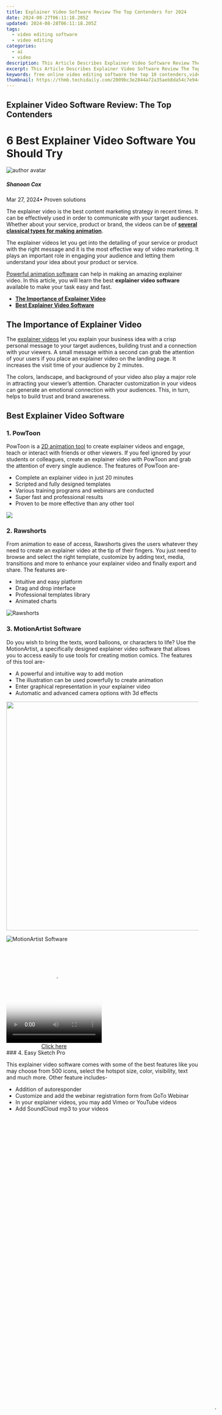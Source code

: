 ```yaml
---
title: Explainer Video Software Review The Top Contenders for 2024
date: 2024-08-27T06:11:18.205Z
updated: 2024-08-28T06:11:18.205Z
tags: 
  - video editing software
  - video editing
categories: 
  - ai
  - video
description: This Article Describes Explainer Video Software Review The Top Contenders for 2024
excerpt: This Article Describes Explainer Video Software Review The Top Contenders for 2024
keywords: free online video editing software the top 10 contenders,video voiceover software for pc the top 6 contenders,mts video editing software review top 5 contenders,avchd video editing software the top 5 contenders,explainer video software review the top contenders,unleash engaging videos the top explainer video software,top explainer video tools a comprehensive review
thumbnail: https://thmb.techidaily.com/2009bc3e2844a72a35aeb8da54c7e944a8b3e4812872b9ea8cbcc32ac61bea57.jpg
---
```


## Explainer Video Software Review: The Top Contenders

# 6 Best Explainer Video Software You Should Try

![author avatar](https://images.wondershare.com/filmora/article-images/shannon-cox.jpg)

##### Shanoon Cox

 Mar 27, 2024• Proven solutions

The explainer video is the best content marketing strategy in recent times. It can be effectively used in order to communicate with your target audiences. Whether about your service, product or brand, the videos can be of **[several classical types for making animation](https://tools.techidaily.com/wondershare/filmora/download/)**.

The explainer videos let you get into the detailing of your service or product with the right message and it is the most effective way of video marketing. It plays an important role in engaging your audience and letting them understand your idea about your product or service.

[Powerful animation software](https://tools.techidaily.com/wondershare/filmora/download/) can help in making an amazing explainer video. In this article, you will learn the best **explainer video software** available to make your task easy and fast.

* [**The Importance of Explainer Video**](#part1)
* [**Best Explainer Video Software**](#part2)

## The Importance of Explainer Video

The [explainer videos](https://blog.hubspot.com/marketing/explainer-videos) let you explain your business idea with a crisp personal message to your target audiences, building trust and a connection with your viewers. A small message within a second can grab the attention of your users if you place an explainer video on the landing page. It increases the visit time of your audience by 2 minutes.

The colors, landscape, and background of your video also play a major role in attracting your viewer’s attention. Character customization in your videos can generate an emotional connection with your audiences. This, in turn, helps to build trust and brand awareness.

## Best Explainer Video Software

### 1. PowToon

PowToon is a [2D animation tool](https://tools.techidaily.com/wondershare/filmora/download/) to create explainer videos and engage, teach or interact with friends or other viewers. If you feel ignored by your students or colleagues, create an explainer video with PowToon and grab the attention of every single audience. The features of PowToon are-

* Complete an explainer video in just 20 minutes
* Scripted and fully designed templates
* Various training programs and webinars are conducted
* Super fast and professional results
* Proven to be more effective than any other tool

<!-- affiliate ads begin -->
<a href="https://secure.2checkout.com/order/checkout.php?PRODS=4940312&QTY=1&AFFILIATE=108875&CART=1"><img src="https://secure.avangate.com/images/merchant/333ac5d90817d69113471fbb6e531bee/sps-partnership-728x90eng.png" border="0"></a>
<!-- affiliate ads end -->
### 2. Rawshorts

From animation to ease of access, Rawshorts gives the users whatever they need to create an explainer video at the tip of their fingers. You just need to browse and select the right template, customize by adding text, media, transitions and more to enhance your explainer video and finally export and share. The features are-

* Intuitive and easy platform
* Drag and drop interface
* Professional templates library
* Animated charts

![Rawshorts](https://images.wondershare.com/filmora/article-images/rawshorts.JPG)

### 3. MotionArtist Software

Do you wish to bring the texts, word balloons, or characters to life? Use the MotionArtist, a specifically designed explainer video software that allows you to access easily to use tools for creating motion comics. The features of this tool are-

* A powerful and intuitive way to add motion
* The illustration can be used powerfully to create animation
* Enter graphical representation in your explainer video
* Automatic and advanced camera options with 3d effects

<!-- affiliate ads begin -->
<a href="https://turtlebeachus.sjv.io/c/5597632/1988416/23719" target="_top" id="1988416"><img src="//a.impactradius-go.com/display-ad/23719-1988416" border="0" alt="" width="600" height="600"/></a><img height="0" width="0" src="https://imp.pxf.io/i/5597632/1988416/23719" style="position:absolute;visibility:hidden;" border="0" />
<!-- affiliate ads end -->
![MotionArtist Software](https://images.wondershare.com/filmora/article-images/motionartist.JPG)

<!-- affiliate ads begin -->
<span id="1997795">
					<video width="250" height="250" style="cursor:pointer"
           poster="//a.impactradius-go.com/display-clicktoplayimage/1997795.jpeg"
           onclick="if(!this.playClicked){this.play();this.setAttribute('controls',true);this.playClicked=true;}">
	   <source src="//a.impactradius-go.com/display-ad/23621-1997795">
	   <img src="//a.impactradius-go.com/display-clicktoplayimage/1997795.jpeg" style="border: none; height: 100%; width: 100%; object-fit: contain">
	</video>
	<div style="width:250px;text-align:center"><a href="javascript:window.open(decodeURIComponent('https%3A%2F%2Fproteahair.pxf.io%2Fc%2F5597632%2F1997795%2F23621'), '_blank');void(0);">Click here</a></div>
</span>
<img height="0" width="0" src="https://imp.pxf.io/i/5597632/1997795/23621" style="position:absolute;visibility:hidden;" border="0" />
<!-- affiliate ads end -->
### 4. Easy Sketch Pro

This explainer video software comes with some of the best features like you may choose from 500 icons, select the hotspot size, color, visibility, text and much more. Other feature includes-

* Addition of autoresponder
* Customize and add the webinar registration form from GoTo Webinar
* In your explainer videos, you may add Vimeo or YouTube videos
* Add SoundCloud mp3 to your videos

<!-- affiliate ads begin -->
<span id="1793213">
					<video width="1080" height="1620" style="cursor:pointer"
           poster="//a.impactradius-go.com/display-clicktoplayimage/1793213.jpeg"
           onclick="if(!this.playClicked){this.play();this.setAttribute('controls',true);this.playClicked=true;}">
	   <source src="//a.impactradius-go.com/display-ad/19135-1793213">
	   <img src="//a.impactradius-go.com/display-clicktoplayimage/1793213.jpeg" style="border: none; height: 100%; width: 100%; object-fit: contain">
	</video>
	<div style="width:1080px;text-align:center"><a href="javascript:window.open(decodeURIComponent('https%3A%2F%2Ftinyland.pxf.io%2Fc%2F5597632%2F1793213%2F19135'), '_blank');void(0);">Click here</a></div>
</span>
<img height="0" width="0" src="https://imp.pxf.io/i/5597632/1793213/19135" style="position:absolute;visibility:hidden;" border="0" />
<!-- affiliate ads end -->
![Easy Sketch Pro](https://images.wondershare.com/filmora/article-images/Easy-Sketch-Pro.JPG)

### 5. CrazyTalk Animator

CrazyTalk Animator can be downloaded free separately for Windows and Mac users. For the users in trial versions, the CrazyTalk Animator offers G3 Character human template and 3 x fully functional PSD project. The features include-

* Addition of animal, human, wings and spine characters from the G3 Motion libraries
* Give smooth expressions with enhanced sprite-based face system
* 2D motion key editing
* Face and puppet key editor
* G2 characters have 3D motion key editor
* The elastic effect motion controller
* Timeline editing

![CrazyTalk Animator](https://images.wondershare.com/filmora/article-images/CrazyTalk-Animator.JPG)

### 6. Animatron

An engaging and fun animated explainer video maker, Animatron is a free marketplace with several pre-animated sets. Animatron explainer video software helps in creating videos that can help in increasing ROI and boost your marketing as well. The features of Animatron are-

* Select from a range of pre-animated characters, props, and backgrounds to tell your story
* Pre-animated characters and sets can be edited to adapt them to your business
* Video customization by importing images, audio and fonts
* Embed your creation on any website or blog
* Several themes available

![Animatron](https://images.wondershare.com/filmora/article-images/animatron-wave-online-video-editor.jpg)

<!-- affiliate ads begin -->
<a href="https://sentrypc.7eer.net/c/5597632/398453/3022" target="_top" id="398453"><img src="//a.impactradius-go.com/display-ad/3022-398453" border="0" alt="www.sentrypc.com" width="580" height="400"/></a><img height="0" width="0" src="https://sentrypc.7eer.net/i/5597632/398453/3022" style="position:absolute;visibility:hidden;" border="0" />
<!-- affiliate ads end -->
## Conclusion

With the state-of-the-art marketing creations and advances, the video marketing platform attaining greater heights with each passing day. It can be about your company or how-to videos, explainer videos or webinars, training videos or satisfied customer testimonials. Adding the right video to the landing page can help you with 80% more conversions.

Explainer video still continues to progress and is affecting the lives of the people positively. The explainer video software has transformed the businesses meaningfully and helps to further create much-needed videos without any major difficulty. You may try the above-mentioned animated explainer video software available in the market to enhance your business grow and prosper.

<!-- affiliate ads begin -->
<a href="https://versadesk.pxf.io/c/5597632/1892108/21290" target="_top" id="1892108"><img src="//a.impactradius-go.com/display-ad/21290-1892108" border="0" alt="" width="1080" height="1080"/></a><img height="0" width="0" src="https://imp.pxf.io/i/5597632/1892108/21290" style="position:absolute;visibility:hidden;" border="0" />
<!-- affiliate ads end -->
![author avatar](https://images.wondershare.com/filmora/article-images/shannon-cox.jpg)

Shanoon Cox

Shanoon Cox is a writer and a lover of all things video.

Follow @Shanoon Cox



<ins class="adsbygoogle"
      style="display:block"
      data-ad-client="ca-pub-7571918770474297"
      data-ad-slot="8358498916"
      data-ad-format="auto"
      data-full-width-responsive="true"></ins>


<span class="atpl-alsoreadstyle">Also read:</span>
<div><ul>
<li><a href="https://screen-capture.techidaily.com/new-2024-approved-starting-off-with-zoom-meetings-your-first-steps-guide/"><u>[New] 2024 Approved  Starting Off with Zoom Meetings  Your First Steps Guide</u></a></li>
<li><a href="https://desktop-recording.techidaily.com/new-2024-approved-top-5-ps2-emulation-apps-for-android-devices/"><u>[New] 2024 Approved  Top 5 PS2 Emulation Apps for Android Devices</u></a></li>
<li><a href="https://screen-activity-recording.techidaily.com/new-2024-approved-top-ten-screencasting-apps-for-modern-teachers/"><u>[New] 2024 Approved  Top Ten Screencasting Apps for Modern Teachers</u></a></li>
<li><a href="https://fox-blue.techidaily.com/new-2024-approved-understanding-av1-your-initial-compre-point/"><u>[New] 2024 Approved  Understanding AV1  Your Initial Compre Point</u></a></li>
<li><a href="https://extra-support.techidaily.com/new-leading-10-cameras-for-smooth-cinematic-captures/"><u>[New] Leading 10 Cameras for Smooth Cinematic Captures</u></a></li>
<li><a href="https://remote-screen-capture.techidaily.com/new-muting-problem-solutions-for-obs-sound-capture-for-2024/"><u>[New] Muting Problem Solutions for OBS Sound Capture for 2024</u></a></li>
<li><a href="https://extra-support.techidaily.com/new-pros-and-cons-the-best-vr-gear-for-your-hands/"><u>[New] Pros and Cons  The Best VR Gear for Your Hands</u></a></li>
<li><a href="https://some-techniques.techidaily.com/updated-exploring-top-open-source-video-tools-for-pcs-and-macs/"><u>[Updated] Exploring Top Open Source Video Tools for PCs and Macs</u></a></li>
<li><a href="https://instagram-clips.techidaily.com/updated-instatales-order-your-pictures-rightly/"><u>[Updated] InstaTales  Order Your Pictures Rightly</u></a></li>
<li><a href="https://screen-recording.techidaily.com/updated-ultimate-list-of-idevice-screen-recorders-for-2024/"><u>[Updated] Ultimate List of iDevice Screen Recorders for 2024</u></a></li>
<li><a href="https://youtube-blog.techidaily.com/ed-unlimited-editing-discover-these-9-free-cloud-tools-for-2024/"><u>[Updated] Unlimited Editing  Discover These 9 Free Cloud Tools for 2024</u></a></li>
<li><a href="https://fox-http.techidaily.com/2024-approved-masterpiece-makers-discovering-these-6-unmatched-nft-tools/"><u>2024 Approved  Masterpiece Makers  Discovering These 6 Unmatched NFT Tools</u></a></li>
<li><a href="https://fox-http.techidaily.com/2024-approved-maximizing-android-video-brilliance-simple-steps/"><u>2024 Approved  Maximizing Android Video Brilliance  Simple Steps</u></a></li>
<li><a href="https://extra-approaches.techidaily.com/2024-approved-preferred-programs-3d-animated-scene-design/"><u>2024 Approved  Preferred Programs  3D Animated Scene Design</u></a></li>
<li><a href="https://facebook-videos.techidaily.com/bridging-connectivity-gaps-watching-facebook-live-on-your-roku-for-2024/"><u>Bridging Connectivity Gaps  Watching Facebook Live on Your Roku for 2024</u></a></li>
<li><a href="https://fox-that.techidaily.com/1721460947008-chatgpt-not-functioning-on-your-phone-discover-these-9-fixes-to-restore-it/"><u>ChatGPT Not Functioning on Your Phone? Discover These 9 Fixes to Restore It!</u></a></li>
<li><a href="https://tech-recovery.techidaily.com/disabling-auto-play-on-apple-music-a-step-by-step-guide/"><u>Disabling Auto-Play on Apple Music: A Step-by-Step Guide</u></a></li>
<li><a href="https://location-social.techidaily.com/does-find-my-friends-work-on-lava-blaze-2-pro-drfone-by-drfone-virtual-android/"><u>Does find my friends work on Lava Blaze 2 Pro | Dr.fone</u></a></li>
<li><a href="https://tech-haven.techidaily.com/experience-enhanced-privacy-in-ai-conversations-connect-with-duckduckgos-secure-platform-for-chatgpt-style-engagement/"><u>Experience Enhanced Privacy in AI Conversations: Connect with DuckDuckGo's Secure Platform for ChatGPT-Style Engagement</u></a></li>
<li><a href="https://howto.techidaily.com/gmail-not-working-on-lava-yuva-2-pro-7-common-problems-and-fixes-drfone-by-drfone-fix-android-problems-fix-android-problems/"><u>Gmail Not Working on Lava Yuva 2 Pro 7 Common Problems & Fixes | Dr.fone</u></a></li>
<li><a href="https://howto.techidaily.com/how-to-fix-unfortunately-contacts-has-stopped-error-on-vivo-y77t-drfone-by-drfone-fix-android-problems-fix-android-problems/"><u>How to Fix Unfortunately, Contacts Has Stopped Error on Vivo Y77t | Dr.fone</u></a></li>
<li><a href="https://digital-screen-recording.techidaily.com/ideal-free-webcam-video-grabber-solution-for-2024/"><u>Ideal Free Webcam Video Grabber Solution for 2024</u></a></li>
<li><a href="https://instagram-video-files.techidaily.com/in-2024-contemplating-if-video-selfies-need-validation-on-instagram/"><u>In 2024, Contemplating if Video Selfies Need Validation On Instagram</u></a></li>
<li><a href="https://ai-vdieo-software.techidaily.com/in-2024-free-and-easy-3gp-video-rotation-top-picks-for-this-year/"><u>In 2024, Free and Easy 3GP Video Rotation Top Picks for This Year</u></a></li>
<li><a href="https://ai-vdieo-software.techidaily.com/in-2024-free-wmv-video-trimmer-top-rated-options/"><u>In 2024, Free WMV Video Trimmer Top-Rated Options</u></a></li>
<li><a href="https://remote-screen-capture.techidaily.com/in-2024-how-to-record-ps3-gameplay/"><u>In 2024, How to Record PS3 Gameplay</u></a></li>
<li><a href="https://youtube-help.techidaily.com/in-2024-musical-milestones-celebrate-your-growth-with-these-15-vids/"><u>In 2024, Musical Milestones  Celebrate Your Growth with These 15 Vids</u></a></li>
<li><a href="https://extra-guidance.techidaily.com/in-2024-reviewing-the-action-realm-with-t5s-thievery/"><u>In 2024, Reviewing the Action Realm with T5's Thievery</u></a></li>
<li><a href="https://android-transfer.techidaily.com/in-2024-two-ways-to-sync-contacts-from-honor-magic-5-to-gmail-drfone-by-drfone-transfer-from-android-transfer-from-android/"><u>In 2024, Two Ways to Sync Contacts from Honor Magic 5 to Gmail | Dr.fone</u></a></li>
<li><a href="https://instagram-clips.techidaily.com/insta-authenticity-selfie-verification-insights/"><u>Insta Authenticity  Selfie Verification Insights</u></a></li>
<li><a href="https://extra-guidance.techidaily.com/make-instagram-videos-with-music-for-2024/"><u>Make Instagram Videos With Music for 2024</u></a></li>
<li><a href="https://ai-vdieo-software.techidaily.com/maximizing-quality-and-efficiency-with-compressor-in-final-cut-pro-x/"><u>Maximizing Quality and Efficiency with Compressor in Final Cut Pro X</u></a></li>
<li><a href="https://ai-vdieo-software.techidaily.com/new-background-noise-be-gone-mastering-audio-cleanup-in-final-cut-pro-x/"><u>New Background Noise Be Gone Mastering Audio Cleanup in Final Cut Pro X</u></a></li>
<li><a href="https://ai-vdieo-software.techidaily.com/new-buggy-fcpx-try-this-a-comprehensive-reset-guide-for-troubleshooting/"><u>New Buggy FCPX? Try This A Comprehensive Reset Guide for Troubleshooting</u></a></li>
<li><a href="https://ai-vdieo-software.techidaily.com/new-clean-up-your-audio-advanced-techniques-for-removing-background-noise-in-fcpx/"><u>New Clean Up Your Audio Advanced Techniques for Removing Background Noise in FCPX</u></a></li>
<li><a href="https://ai-vdieo-software.techidaily.com/new-edit-avchd-like-a-pro-top-5-software-recommendations/"><u>New Edit AVCHD Like a Pro Top 5 Software Recommendations</u></a></li>
<li><a href="https://ai-vdieo-software.techidaily.com/new-edit-like-a-pro-gopro-quik-review-and-best-pc-alternatives-for-video-editing/"><u>New Edit Like a Pro GoPro Quik Review & Best PC Alternatives for Video Editing</u></a></li>
<li><a href="https://ai-vdieo-software.techidaily.com/new-face-swap-revolution-the-top-apps-for-iphone-and-android/"><u>New Face Swap Revolution The Top Apps for iPhone and Android</u></a></li>
<li><a href="https://ai-vdieo-software.techidaily.com/new-final-cut-pro-color-matching-secrets-expert-tips-for-a-cohesive-look/"><u>New Final Cut Pro Color Matching Secrets Expert Tips for a Cohesive Look</u></a></li>
<li><a href="https://ai-vdieo-software.techidaily.com/new-streamline-your-workflow-how-to-optimize-your-macs-storage-for-fcpx/"><u>New Streamline Your Workflow How to Optimize Your Macs Storage for FCPX</u></a></li>
<li><a href="https://ai-vdieo-software.techidaily.com/new-unlock-free-sound-effects-a-step-by-step-guide-for-final-cut-pro-users/"><u>New Unlock Free Sound Effects A Step-by-Step Guide for Final Cut Pro Users</u></a></li>
<li><a href="https://ai-vdieo-software.techidaily.com/online-video-combination-made-easy-top-5-free-tools/"><u>Online Video Combination Made Easy Top 5 Free Tools</u></a></li>
<li><a href="https://fake-location.techidaily.com/prank-your-friends-easy-ways-to-fake-and-share-google-maps-location-on-honor-70-lite-5g-drfone-by-drfone-virtual-android/"><u>Prank Your Friends! Easy Ways to Fake and Share Google Maps Location On Honor 70 Lite 5G | Dr.fone</u></a></li>
<li><a href="https://tech-recovery.techidaily.com/seamless-communication-techniques-for-mozilla-thunderbird-users/"><u>Seamless Communication Techniques for Mozilla Thunderbird Users</u></a></li>
<li><a href="https://ai-vdieo-software.techidaily.com/slideshow-magic-on-mac-easy-video-editing-for-beginners-for-2024/"><u>Slideshow Magic on Mac Easy Video Editing for Beginners for 2024</u></a></li>
<li><a href="https://ai-vdieo-software.techidaily.com/the-art-of-time-stopping-freeze-frame-techniques-for-stunning-videos/"><u>The Art of Time-Stopping Freeze Frame Techniques for Stunning Videos</u></a></li>
<li><a href="https://ai-vdieo-software.techidaily.com/the-art-of-video-post-production-a-step-by-step-online-guide/"><u>The Art of Video Post-Production A Step-by-Step Online Guide</u></a></li>
<li><a href="https://ai-vdieo-software.techidaily.com/the-complete-guide-to-avi-file-splitting-and-trimming-for-beginners/"><u>The Complete Guide to AVI File Splitting and Trimming for Beginners</u></a></li>
<li><a href="https://ai-vdieo-software.techidaily.com/timecode-calculator-showdown-the-top-8-tools/"><u>Timecode Calculator Showdown The Top 8 Tools</u></a></li>
<li><a href="https://ai-vdieo-software.techidaily.com/top-10-budget-friendly-filmmaking-tools-for-indie-creators/"><u>Top 10 Budget-Friendly Filmmaking Tools for Indie Creators</u></a></li>
<li><a href="https://extra-lessons.techidaily.com/top-17-applications-for-erasing-photos-inscriptions/"><u>Top 17 Applications for Erasing Photos' Inscriptions</u></a></li>
<li><a href="https://ai-vdieo-software.techidaily.com/top-4-alternatives-to-adobe-premiere-rush-for-2024/"><u>Top 4 Alternatives to Adobe Premiere Rush for 2024</u></a></li>
<li><a href="https://ai-vdieo-software.techidaily.com/transform-your-photos-into-a-breathtaking-video-with-final-cut-pro-for-2024/"><u>Transform Your Photos Into a Breathtaking Video with Final Cut Pro for 2024</u></a></li>
<li><a href="https://ai-vdieo-software.techidaily.com/trim-avi-videos-like-a-pro-top-tools-for-every-platform/"><u>Trim AVI Videos Like a Pro Top Tools for Every Platform</u></a></li>
<li><a href="https://win-howtos.techidaily.com/troubleshooting-microsoft-wireless-display-drivers-in-windows-n11-solutions-and-tips/"><u>Troubleshooting Microsoft Wireless Display Drivers in Windows N11 – Solutions and Tips</u></a></li>
<li><a href="https://ai-vdieo-software.techidaily.com/unleash-your-creativity-the-top-5-hd-video-editing-solutions/"><u>Unleash Your Creativity The Top 5 HD Video Editing Solutions</u></a></li>
<li><a href="https://ai-vdieo-software.techidaily.com/unlocking-camtasias-power-how-to-speed-up-or-slow-down-videos/"><u>Unlocking Camtasias Power How to Speed Up or Slow Down Videos</u></a></li>
<li><a href="https://ai-vdieo-software.techidaily.com/updated-best-premiere-pro-transition-plugins-for-seamless-video-editing/"><u>Updated Best Premiere Pro Transition Plugins for Seamless Video Editing</u></a></li>
<li><a href="https://ai-vdieo-software.techidaily.com/updated-comcast-xfinity-vs-tivo-which-dvr-reigns-supreme/"><u>Updated Comcast Xfinity vs TiVo Which DVR Reigns Supreme?</u></a></li>
<li><a href="https://ai-vdieo-software.techidaily.com/updated-condense-your-clips-a-beginners-guide-to-creating-time-lapse-videos/"><u>Updated Condense Your Clips A Beginners Guide to Creating Time Lapse Videos</u></a></li>
<li><a href="https://ai-vdieo-software.techidaily.com/updated-discover-the-best-3d-animation-programs-free-trials-and-paid-favorites/"><u>Updated Discover the Best 3D Animation Programs Free Trials and Paid Favorites</u></a></li>
<li><a href="https://ai-vdieo-software.techidaily.com/updated-edit-video-metadata-like-a-pro-top-8-mac-software/"><u>Updated Edit Video Metadata Like a Pro Top 8 Mac Software</u></a></li>
<li><a href="https://ai-vdieo-software.techidaily.com/updated-final-cut-pro-x-how-to-crop-an-image/"><u>Updated Final Cut Pro X How to Crop an Image</u></a></li>
<li><a href="https://ai-vdieo-software.techidaily.com/updated-from-start-to-finish-flipping-a-clip-in-final-cut-pro-in-4-steps/"><u>Updated From Start to Finish Flipping a Clip in Final Cut Pro in 4 Steps</u></a></li>
<li><a href="https://ai-vdieo-software.techidaily.com/updated-game-on-3-simple-ways-to-record-your-gaming-sessions/"><u>Updated Game On! 3 Simple Ways to Record Your Gaming Sessions</u></a></li>
<li><a href="https://ai-vdieo-software.techidaily.com/updated-top-video-reverse-tools/"><u>Updated Top Video Reverse Tools</u></a></li>
<li><a href="https://ai-vdieo-software.techidaily.com/video-editing-essentials-top-apps-to-blur-parts-of-your-video/"><u>Video Editing Essentials Top Apps to Blur Parts of Your Video</u></a></li>
<li><a href="https://ai-vdieo-software.techidaily.com/windows-10-photos-not-enough-explore-these-8-amazing-alternatives/"><u>Windows 10 Photos Not Enough? Explore These 8 Amazing Alternatives</u></a></li>
</ul></div>
